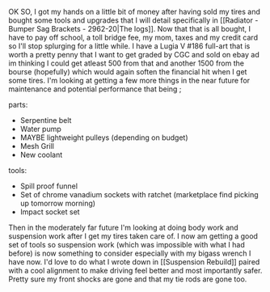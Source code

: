 
OK SO, I got my hands on a little bit of money after having sold my tires and bought some tools and upgrades that I will detail specifically in [[Radiator - Bumper Sag Brackets - 2962-20|The logs]]. Now that that is all bought, I have to pay off school, a toll bridge fee, my mom, taxes and my credit card so I'll stop splurging for a little while. I have a Lugia V #186 full-art that is worth a pretty penny that I want to get graded by CGC and sold on ebay ad im thinking I could get atleast 500 from that and another 1500 from the bourse (hopefully) which would again soften the financial hit when I get some tires. I'm looking at getting a few more things in the near future for maintenance and potential performance that being ;

parts:
- Serpentine belt
- Water pump
- MAYBE lightweight pulleys (depending on budget)
- Mesh Grill
- New coolant

tools:
- Spill proof funnel
- Set of chrome vanadium sockets with ratchet (marketplace find picking up tomorrow morning)
- Impact socket set

Then in the moderately far future I'm looking at doing body work and suspension work after I get my tires taken care of. I now am getting a good set of tools so suspension work (which was impossible with what I had before) is now something to consider especially with my bigass wrench I have now. I'd love to do what I wrote down in [[Suspension Rebuild]] paired with a cool alignment to make driving feel better and most importantly safer. Pretty sure my front shocks are gone and that my tie rods are gone too.